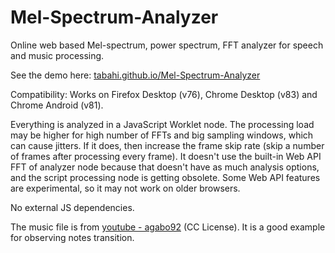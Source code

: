 # Mel-Spectrum-Analyzer

Online web based Mel-spectrum, power spectrum, FFT analyzer for speech and music processing.

See the demo here: [tabahi.github.io/Mel-Spectrum-Analyzer](https://tabahi.github.io/Mel-Spectrum-Analyzer/)

Compatibility: Works on Firefox Desktop (v76), Chrome Desktop (v83) and Chrome Android (v81).


Everything is analyzed in a JavaScript Worklet node. The processing load may be higher for high number of FFTs and big sampling windows, which can cause jitters. If it does, then increase the frame skip rate (skip a number of frames after processing every frame). It doesn't use the built-in Web API FFT of analyzer node because that doesn't have as much analysis options, and the script processing node is getting obsolete. Some Web API features are experimental, so it may not work on older browsers.


No external JS dependencies.

The music file is from [youtube - agabo92](https://www.youtube.com/watch?v=kznhSUTR0JA) (CC License). It is a good example for observing notes transition.

